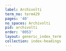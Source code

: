 ```yaml
---
label: Archivolti
term_no: term429
pages: '40'
no_spaces: Archivolti
pid: archivolti
order: '0053'
layout: generic_index_term
collection: index-headings
---
```

